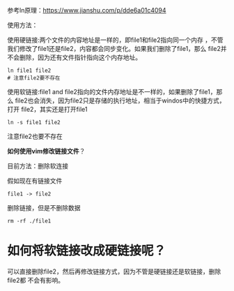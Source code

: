 
参考ln原理：https://www.jianshu.com/p/dde6a01c4094

使用方法：

使用硬链接:两个文件的内容地址是一样的，即file1和file2指向同一个内存
，不管我们修改了file1还是file2，内容都会同步变化。如果我们删除了file1，那么
file2并不会删除，因为还有文件指针指向这个内存地址。

```
ln file1 file2
# 注意file2要不存在
```

使用软链接:file1 and file2指向的文件内存地址是不一样的，如果删除了file1，那么
file2也会消失，因为file2只是存储的执行地址，相当于windos中的快捷方式，打开
file2，其实还是打开file1

```
ln -s file1 file2
```

注意file2也要不存在


**如何使用vim修改链接文件**？

目前方法：删除软连接

假如现在有链接文件

```
file1 -> file2
```

删除链接，但是不删除数据

```
rm -rf ./file1
```

# 如何将软链接改成硬链接呢？

可以直接删除file2，然后再修改链接方式，因为不管是硬链接还是软链接，删除file2都
不会有影响。

